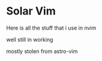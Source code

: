 # Solar Vim
Here is all the stuff that i use in nvim


well still in working 

mostly stolen from astro-vim
